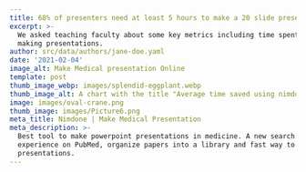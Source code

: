 ```yaml
---
title: 68% of presenters need at least 5 hours to make a 20 slide presentation
excerpt: >-
  We asked teaching faculty about some key metrics including time spent in
  making presentations.
author: src/data/authors/jane-doe.yaml
date: '2021-02-04'
image_alt: Make Medical presentation Online
template: post
thumb_image_webp: images/splendid-eggplant.webp
thumb_image_alt: A chart with the title "Average time saved using nimdone"
image: images/oval-crane.png
thumb_image: images/Picture6.png
meta_title: Nimdone | Make Medical Presentation
meta_description: >-
  Best tool to make powerpoint presentations in medicine. A new search
  experience on PubMed, organize papers into a library and fast way to make
  presentations.
---
```


